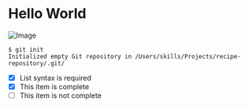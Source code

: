 # Hello World

![Image](https://w.wallhaven.cc/full/jx/wallhaven-jxyopy.png)

```
$ git init
Initialized empty Git repository in /Users/skills/Projects/recipe-repository/.git/
```

- [x] List syntax is required
- [x] This item is complete
- [ ] This item is not complete

